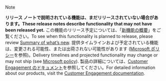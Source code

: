  > [!NOTE]
 >  <span data-ttu-id="69532-101">**リリース ノートで説明されている機能は、まだリリースされていない場合があります。**</span><span class="sxs-lookup"><span data-stu-id="69532-101">**These release notes describe functionality that may not have been released yet.**</span></span>
<span data-ttu-id="69532-102">この機能のリリース予定については、「[新機能の概要](/business-applications-release-notes/October18/service/dynamics365-portal/planned-features)」をご覧ください。</span><span class="sxs-lookup"><span data-stu-id="69532-102">To see when this functionality is planned to release, please review [Summary of what’s new](/business-applications-release-notes/October18/service/dynamics365-portal/planned-features).</span></span> <span data-ttu-id="69532-103">提供タイムラインおよび予定されている機能は、変更される可能性、または出荷されない可能性があります ([Microsoft ポリシー](https://go.microsoft.com/fwlink/p/?linkid=2007332)を参照)。</span><span class="sxs-lookup"><span data-stu-id="69532-103">Delivery timelines and projected functionality may change or may not ship (see [Microsoft policy](https://go.microsoft.com/fwlink/p/?linkid=2007332)).</span></span> <span data-ttu-id="69532-104">製品の詳細については、[Customer Engagement のドキュメント](https://docs.microsoft.com/dynamics365/#pivot=business-apps&panel=customer-engagement)を参照してください。</span><span class="sxs-lookup"><span data-stu-id="69532-104">For detailed information about our products, visit the [Customer Engagement documentation](https://docs.microsoft.com/dynamics365/#pivot=business-apps&panel=customer-engagement).</span></span>
